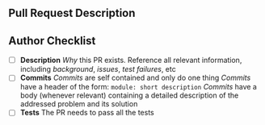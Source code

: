 ## Pull Request Description


## Author Checklist
- [ ] **Description**
_Why_ this PR exists. Reference all relevant information, including _background_, _issues_, _test failures_, etc
- [ ] **Commits**
_Commits_ are self contained and only do one thing
_Commits_ have a header of the form: `module: short description`
_Commits_ have a body (whenever relevant) containing a detailed description of the addressed problem and its solution
- [ ] **Tests**
The PR needs to pass all the tests
